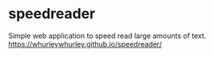 # speedreader
Simple web application to speed read large amounts of text.
https://whurleywhurley.github.io/speedreader/

